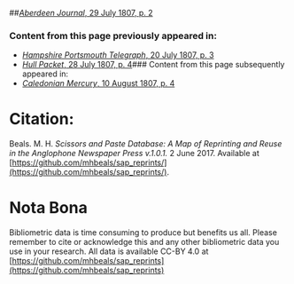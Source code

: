##[*Aberdeen Journal*, 29 July 1807, p. 2](https://mhbeals.github.io/sap_html/Aberdeen-Journal/Aberdeen-Journal-29-July-1807-p-2)

### Content from this page previously appeared in:
+ [*Hampshire Portsmouth Telegraph*, 20 July 1807, p. 3](https://mhbeals.github.io/sap_html/Hampshire-Portsmouth-Telegraph/Hampshire-Portsmouth-Telegraph-20-July-1807-p-3)
+ [*Hull Packet*, 28 July 1807, p. 4](https://mhbeals.github.io/sap_html/Hull-Packet/Hull-Packet-28-July-1807-p-4)### Content from this page subsequently appeared in:
+ [*Caledonian Mercury*, 10 August 1807, p. 4](https://mhbeals.github.io/sap_html/Caledonian-Mercury/Caledonian-Mercury-10-August-1807-p-4)
                    
# Citation: 

Beals. M. H. *Scissors and Paste Database: A Map of Reprinting and Reuse in the Anglophone Newspaper Press v.1.0.1.* 2 June 2017. Available at [https://github.com/mhbeals/sap_reprints/](https://github.com/mhbeals/sap_reprints/). 
                    
# Nota Bona

Bibliometric data is time consuming to produce but benefits us all. Please remember to cite or acknowledge this and any other bibliometric data you use in your research. All data is available CC-BY 4.0 at [https://github.com/mhbeals/sap_reprints](https://github.com/mhbeals/sap_reprints)